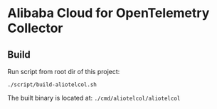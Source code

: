 # Alibaba Cloud for OpenTelemetry Collector

## Build

Run script from root dir of this project:

`./script/build-aliotelcol.sh`

The built binary is located at: `./cmd/aliotelcol/aliotelcol`

